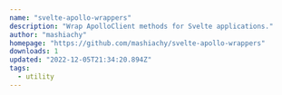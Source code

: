 ```yaml
---
name: "svelte-apollo-wrappers"
description: "Wrap ApolloClient methods for Svelte applications."
author: "mashiachy"
homepage: "https://github.com/mashiachy/svelte-apollo-wrappers"
downloads: 1
updated: "2022-12-05T21:34:20.894Z"
tags: 
  - utility
---
```

